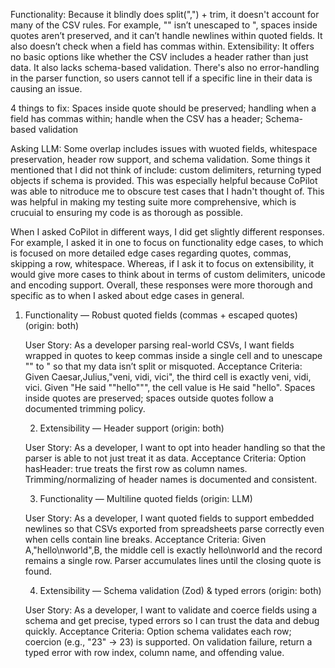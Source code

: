 Functionality: Because it blindly does split(",") + trim, it doesn't account for many of the CSV rules. For example, "" isn’t unescaped to ", spaces inside quotes aren’t preserved, and it can’t handle newlines within quoted fields. It also doesn’t check when a field has
commas within.
Extensibility: It offers no basic options like whether the CSV includes a header rather than just data. It also lacks schema-based validation. There's also no error-handling in the parser function, so users cannot tell if a specific line in their data is causing
an issue.

4 things to fix: Spaces inside quote should be preserved; handling when a field has commas within; handle when the CSV has a header;
Schema-based validation

Asking LLM: Some overlap includes issues with wuoted fields, whitespace preservation, header row support, and schema validation. Some
things it mentioned that I did not think of include: custom delimiters, returning typed objects if schema is provided. This was especially helpful because CoPilot was able to nitroduce me to obscure test cases that I hadn't thought of. This was helpful in
making my testing suite more comprehensive, which is crucuial to ensuring my code is as thorough as possible.

When I asked CoPilot in different ways, I did get slightly different responses. For example, I asked it in one to focus on functionality edge cases, to which is focused on more detailed edge cases regarding quotes, commas, skipping a row, whitespace.
Whereas, if I ask it to focus on extensibility, it would give more cases to think about in terms of custom delimiters, unicode and
encoding support. Overall, these responses were more thorough and specific as to when I asked about edge cases in general.

 1) Functionality — Robust quoted fields (commas + escaped quotes) (origin: both)

    User Story:
    As a developer parsing real-world CSVs, I want fields wrapped in quotes to keep commas inside a single cell and to unescape "" to " so that my data isn’t split or misquoted.
    Acceptance Criteria:
    Given Caesar,Julius,"veni, vidi, vici", the third cell is exactly veni, vidi, vici.
    Given "He said ""hello""", the cell value is He said "hello".
    Spaces inside quotes are preserved; spaces outside quotes follow a documented trimming policy.

    2) Extensibility — Header support (origin: both)

    User Story:
    As a developer, I want to opt into header handling so that the parser is able to not just treat it as data.
    Acceptance Criteria:
    Option hasHeader: true treats the first row as column names.
    Trimming/normalizing of header names is documented and consistent.
    
    3) Functionality — Multiline quoted fields (origin: LLM)

    User Story:
    As a developer, I want quoted fields to support embedded newlines so that CSVs exported from spreadsheets parse correctly even when cells contain line breaks.
    Acceptance Criteria:
    Given A,"hello\nworld",B, the middle cell is exactly hello\nworld and the record remains a single row.
    Parser accumulates lines until the closing quote is found.
    
    4) Extensibility — Schema validation (Zod) & typed errors (origin: both)

    User Story:
    As a developer, I want to validate and coerce fields using a schema and get precise, typed errors so I can trust the data and debug quickly.
    Acceptance Criteria:
    Option schema validates each row; coercion (e.g., "23" → 23) is supported.
    On validation failure, return a typed error with row index, column name, and offending value.
